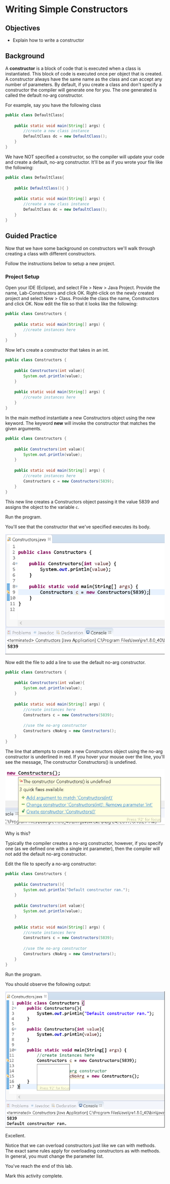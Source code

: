 # Writing Simple Constructors

## Objectives

* Explain how to write a constructor

## Background

A **constructor** is a block of code that is executed when a class is instantiated. This block of code is executed once per object that is created. A constructor always have the same name as the class and can accept any number of parameters. By default, if you create a class and don't specify a constructor the compiler will generate one for you. The one generated is called the default no-arg constructor.

For example, say you have the following class

```java
public class DefaultClass{

    public static void main(String[] args) {
        //create a new class instance
        DefaultClass dc = new DefaultClass();
    }
}
```

We have NOT specified a constructor, so the compiler will update your code and create a default, no-arg constructor. It'll be as if you wrote your file like the following:

```java
public class DefaultClass{

    public DefaultClass(){ }

    public static void main(String[] args) {
        //create a new class instance
        DefaultClass dc = new DefaultClass();
    }
}
```

## Guided Practice

Now that we have some background on constructors we'll walk through creating a class with different constructors.

Follow the instructions below to setup a new project. 

### Project Setup

Open your IDE (Eclipse), and select File > New > Java Project. Provide the name, Lab-Constructors and click OK. Right-click on the newly created project and select New > Class. Provide the class the name, Constructors and click OK. Now edit the file so that it looks like the following:

```java
public class Constructors {

    public static void main(String[] args) {
        //create instances here
    }
}
```

Now let's create a constructor that takes in an int.

```java
public class Constructors {

    public Constructors(int value){
        System.out.println(value);
    }

    public static void main(String[] args) {
        //create instances here
    }
}
```

In the main method instantiate a new Constructors object using the new keyword. The keyword **new** will invoke the constructor that matches the given arguments. 

```java
public class Constructors {

    public Constructors(int value){
        System.out.println(value);
    }

    public static void main(String[] args) {
        //create instances here
        Constructors c = new Constructors(5839);
    }
}
```

This new line creates a Constructors object passing it the value 5839 and assigns the object to the variable `c`.

Run the program.

You'll see that the constructor that we've specified executes its body.

![](images/image-1.png)

Now edit the file to add a line to use the default no-arg constructor.

```java
public class Constructors {

    public Constructors(int value){
        System.out.println(value);
    }

    public static void main(String[] args) {
        //create instances here
        Constructors c = new Constructors(5839);

        //use the no-arg constructor
        Constructors cNoArg = new Constructors();
    }
}
```

The line that attempts to create a new Constructors object using the no-arg constructor is underlined in red. If you hover your mouse over the line, you'll see the message, The constructor Constructors() is undefined.

![](images/image-2.png)

Why is this?

Typically the compiler creates a no-arg constructor, however, if you specify one (as we defined one with a single int parameter), then the compiler will not add the default no-arg constructor.

Edit the file to specify a no-arg constructor:

```java
public class Constructors {

    public Constructors(){
        System.out.println("Default constructor ran.");
    }

    public Constructors(int value){
        System.out.println(value);
    }

    public static void main(String[] args) {
        //create instances here
        Constructors c = new Constructors(5839);

        //use the no-arg constructor
        Constructors cNoArg = new Constructors();
    }
}
```

Run the program.

You should observe the following output:

![](images/image-3.png)

Excellent.

Notice that we can overload constructors just like we can with methods. The exact same rules apply for overloading constructors as with methods. In general, you must change the parameter list. 

You've reach the end of this lab.

Mark this activity complete.